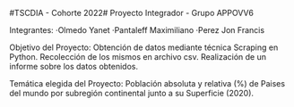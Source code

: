 #TSCDIA - Cohorte 2022#
Proyecto Integrador - Grupo APPOVV6

Integrantes:
·Olmedo Yanet
·Pantaleff Maximiliano
·Perez Jon Francis

Objetivo del Proyecto:
Obtención de datos mediante técnica Scraping en Python. 
Recolección de los mismos en archivo csv. 
Realización de un informe sobre los datos obtenidos.

Temática elegida del Proyecto:
Población absoluta y relativa (%) de Paises del mundo por subregión continental junto a su Superficie (2020).
